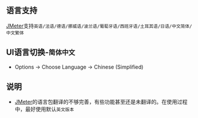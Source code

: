 
## 语言支持

[JMeter](http://jmeter.apache.org/)支持`英语/法语/德语/挪威语/波兰语/葡萄牙语/西班牙语/土耳其语/日语/中文简体/中文繁体`

## UI语言切换-`简体中文`

* Options -> Choose Language -> Chinese (Simplified)

## 说明

* [JMeter](http://jmeter.apache.org/)的语言包翻译的不够完善，有些功能甚至还是未翻译的。在使用过程中，最好使用默认`英文版本`
